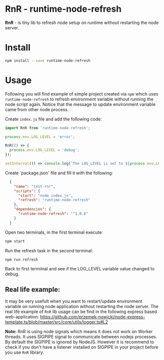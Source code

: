 # RnR - runtime-node-refresh

**RnR** - is tiny lib to refresh node setup on runtime without restarting the node server.

# Install

```sh
npm install --save runtime-node-refresh
```

# Usage
 
Following you will find example of simple project created via `npm` which uses `runtime-node-refresh` to refresh environment variable without running the node script again. Notice that the message to update environment variable came from other node process.

Create `index.js` file and add the following code:

```javascript
import RnR from 'runtime-node-refresh';

process.env.LOG_LEVEL = 'error';

RnR(() => {
  process.env.LOG_LEVEL = 'debug';
});

setInterval(() => console.log(`The LOG_LEVEL is set to ${process.env.LOG_LEVEL}`), 3000);
```

Create `package.json' file and fill it with the following:
```json
  {
    "name": "test-rnr",
    "scripts": {
      "start": "node index.js",
      "refresh": "runtime-node-refresh"
    },
    "dependencies": {
      "runtime-node-refresh": "^1.0.6"
    }
  }
```

Open two terminals, in the first terminal execute:

```sh
npm start
```


Run the refresh task in the second terminal:

```sh
npm run refresh
```

Back to first termiinal and see if the LOG_LEVEL variable value changed to debug.
## Real life example:

It may be very usefult when you want to restart/update environment variable on running node application without restarting the node server.
The real life example of `RnR` lib usage can be find in the following express based web-application:
https://github.com/przemek-nowicki/node-express-template.ts/blob/master/src/core/utils/logger.ts#L2

**Note:** RnR is using node signals which means it does not work on Worker threads.
It uses SIGPIPE signal to communicate between nodejs processes.
By default the SIGPIPE is ignored by NodeJS. 
However it is recommend to check if you don't have a listener installed on SIGPIPE in your project before you use `RnR` library.